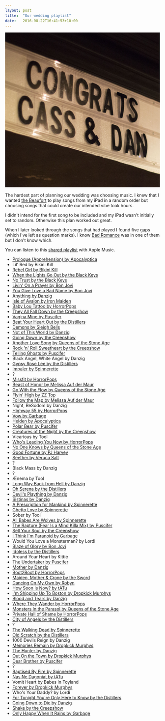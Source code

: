```yaml
---
layout: post
title:  "Our wedding playlist"
date:   2016-08-22T16:41:53+10:00
---
```


![Congratulations from the Beaufort](congrats-cass-and-dan.jpg)

​The hardest part of planning our wedding was choosing music.
I knew that I wanted [the Beaufort][] to play songs from my iPad in a random order but choosing songs that could create our intended vibe took hours.

[the Beaufort]: http://www.thebeaufort.com.au

I didn't intend for the first song to be included and my iPad wasn't initially set to random.
Otherwise this plan worked out great.

When I later looked through the songs that had played I found five gaps (which I've left as question marks).
I know [Bad Romance][] was in one of them but I don't know which.

[Bad Romance]: https://itunes.apple.com/album/id903213354?i=903213375

You can listen to this [shared playlist][] with Apple Music.

[shared playlist]: https://itunes.apple.com/playlist/idpl.058800483af44889abd1c928dc3ce4f2

- [Prologue (Apprehension) by Apocalyptica](https://itunes.apple.com/album/id830644723?i=830644832)
- Lil' Red by Bikini Kill
- [Rebel Girl by Bikini Kill](https://itunes.apple.com/album/id1049827844?i=1049828562)
- [When the Lights Go Out by the Black Keys](https://itunes.apple.com/album/id808948489?i=808948561)
- [No Trust by the Black Keys](https://itunes.apple.com/album/id808947775?i=808950913)
- [Livin' On a Prayer by Bon Jovi](https://itunes.apple.com/album/id398138370?i=398138385)
- [You Give Love a Bad Name by Bon Jovi](https://itunes.apple.com/album/id398138370?i=398138393)
- [Anything by Danzig](https://itunes.apple.com/album/id23953150?i=23953170)
- [Isle of Avalon by Iron Maiden](https://itunes.apple.com/album/id979933119?i=979933133)
- [Baby Lou Tattoo by HorrorPops](https://itunes.apple.com/album/id272081538?i=272081550)
- [They All Fall Down by the Creepshow](https://itunes.apple.com/album/id393067735?i=393067748)
- [Vagina Mine by Puscifer](https://itunes.apple.com/album/id337397660?i=337397680)
- [Beat Your Heart Out by the Distillers](https://itunes.apple.com/album/id2897928?i=2897915)
- [Demons by Sleigh Bells](https://itunes.apple.com/album/id496416952?i=496416959)
- [Not of This World by Danzig](https://itunes.apple.com/album/id17075134?i=17075141)
- [Going Down by the Creepshow](https://itunes.apple.com/album/id393067735?i=393067756)
- [Another Love Song by Queens of the Stone Age](https://itunes.apple.com/album/id17112486?i=17112530)
- [Rock 'n' Roll Sweetheart by the Creepshow](https://itunes.apple.com/album/id335782763?i=335783314)
- [Telling Ghosts by Puscifer](https://itunes.apple.com/album/id464417439?i=464417603)
- Black Angel, White Angel by Danzig
- [Gypsy Rose Lee by the Distillers](https://itunes.apple.com/album/id271942099?i=271942113)
- [Impaler by Spinnerette](https://itunes.apple.com/album/id320692290?i=320692418)
- ?
- [Missfit by HorrorPops](https://itunes.apple.com/album/id272490105?i=272490127)
- [Beast of Honor by Melissa Auf der Maur](https://itunes.apple.com/album/id724394873?i=724395307)
- [Go With the Flow by Queens of the Stone Age](https://itunes.apple.com/album/id17112486?i=17112515)
- [Flyin' High by ZZ Top](https://itunes.apple.com/album/id551338231?i=551338297)
- [Follow the Map by Melissa Auf der Maur](https://itunes.apple.com/album/id362236555?i=362236585)
- Night, BeSodom by Danzig
- [Highway 55 by HorrorPops](https://itunes.apple.com/album/id272490105?i=272490138)
- [Vow by Garbage](https://itunes.apple.com/album/id1031111881?i=1031111954)
- [Helden by Apocalyptica](https://itunes.apple.com/album/id263120714?i=263121396)
- [Polar Bear by Puscifer](https://itunes.apple.com/album/id337433110?i=337433420)
- [Creatures of the Night by the Creepshow](https://itunes.apple.com/album/id1042680853?i=1042680862)
- Vicarious by Tool
- [Who's Leading You Now by HorrorPops](https://itunes.apple.com/album/id271948280?i=271948342)
- [No One Knows by Queens of the Stone Age](https://itunes.apple.com/album/id17112486?i=17112492)
- [Good Fortune by PJ Harvey](https://itunes.apple.com/album/id14714439?i=14714444)
- [Seether by Veruca Salt](https://itunes.apple.com/album/id265134156?i=265134820)
- ?
- Black Mass by Danzig
- ?
- Ænema by Tool
- [Long Way Back from Hell by Danzig](https://itunes.apple.com/album/id26513889?i=26513891)
- [Oh Serena by the Distillers](https://itunes.apple.com/album/id271942099?i=271942101)
- [Devil's Plaything by Danzig](https://itunes.apple.com/album/id26513889?i=26513915)
- [Sistinas by Danzig](https://itunes.apple.com/album/id23953150?i=23953194)
- [A Prescription for Mankind by Spinnerette](https://itunes.apple.com/album/id320692290?i=320692421)
- [Ghetto Love by Spinnerette](https://itunes.apple.com/album/id320692290?i=320692400)
- Sober by Tool
- [All Babes Are Wolves by Spinnerette](https://itunes.apple.com/album/id320692290?i=320692401)
- [The Rapture (Fear Is a Mind Killa Mix) by Puscifer](https://itunes.apple.com/album/id464417439?i=464417667)
- [Sell Your Soul by the Creepshow](https://itunes.apple.com/album/id1042680853?i=1042680866)
- [I Think I'm Paranoid by Garbage](https://itunes.apple.com/album/id1041854496?i=1041854498)
- Would You Love a Monsterman? by Lordi
- [Blaze of Glory by Bon Jovi](https://itunes.apple.com/album/id398138370?i=398138601)
- [Idoless by the Distillers](https://itunes.apple.com/album/id271942099?i=271942102)
- Around Your Heart by Kittie
- [The Undertaker by Puscifer](https://itunes.apple.com/album/id337397660?i=337397685)
- [Mother by Danzig](https://itunes.apple.com/album/id17075134?i=17075155)
- [Boot2Boot by HorrorPops](https://itunes.apple.com/album/id272490105?i=272490128)
- [Maiden, Mother & Crone by the Sword](https://itunes.apple.com/album/id593358540?i=593358591)
- [Dancing On My Own by Robyn](https://itunes.apple.com/album/id403712374?i=403712380)
- [How Soon Is Now? by tATu](https://itunes.apple.com/album/id18310373?i=18310392)
- [I'm Shipping Up To Boston by Dropkick Murphys](https://itunes.apple.com/album/id78964671?i=78964625)
- [Blood and Tears by Danzig](https://itunes.apple.com/album/id26513889?i=26513923)
- [Where They Wander by HorrorPops](https://itunes.apple.com/album/id272081538?i=272081546)
- [Monsters In the Parasol by Queens of the Stone Age](https://itunes.apple.com/album/id383717254?i=383717399)
- [Private Hall of Shame by HorrorPops](https://itunes.apple.com/album/id272490105?i=272490146)
- [City of Angels by the Distillers](https://itunes.apple.com/album/id271952003?i=271952187)
- ?
- [The Walking Dead by Spinnerette](https://itunes.apple.com/album/id320692290?i=320692416)
- [Old Scratch by the Distillers](https://itunes.apple.com/album/id271942099?i=271942107)
- 1000 Devils Reign by Danzig
- [Memories Remain by Dropkick Murphys](https://itunes.apple.com/album/id78963672?i=78963504)
- [The Hunter by Danzig](https://itunes.apple.com/album/id17075134?i=17075165)
- [Out On the Town by Dropkick Murphys](https://itunes.apple.com/album/id579114088?i=579114223)
- [Dear Brother by Puscifer](https://itunes.apple.com/album/id594305257?i=594305494)
- ?
- [Baptised By Fire by Spinnerette](https://itunes.apple.com/album/id320692290?i=320692404)
- [Nas Ne Dagoniat by tATu](https://itunes.apple.com/album/id18310373?i=18310410)
- Vomit Heart by Babes In Toyland
- [Forever by Dropkick Murphys](https://itunes.apple.com/album/id266355945?i=266356093)
- Who's Your Daddy? by Lordi
- [For Tonight You're Only Here to Know by the Distillers](https://itunes.apple.com/album/id2897928?i=2897919)
- [Going Down to Die by Danzig](https://itunes.apple.com/album/id1024611514?i=1024611938)
- [Shake by the Creepshow](https://itunes.apple.com/album/id1042680853?i=1042680863)
- [Only Happy When It Rains by Garbage](https://itunes.apple.com/album/id1031105676?i=1031105680)
